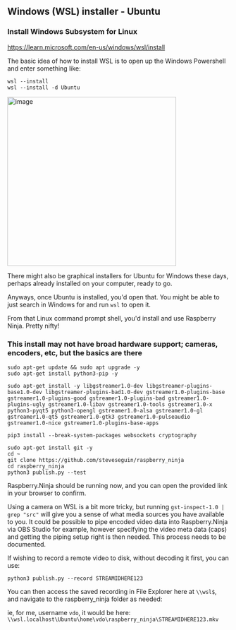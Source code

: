 
## Windows (WSL) installer - Ubuntu

### Install Windows Subsystem for Linux

https://learn.microsoft.com/en-us/windows/wsl/install

The basic idea of how to install WSL is to open up the Windows Powershell and enter something like:

```
wsl --install
wsl --install -d Ubuntu
```
<img width="383" alt="image" src="https://github.com/steveseguin/raspberry_ninja/assets/2575698/c4075955-8f7f-4f7f-87a8-07cff9c8463f">

There might also be graphical installers for Ubuntu for Windows these days, perhaps already installed on your computer, ready to go.

Anyways, once Ubuntu is installed, you'd open that. You might be able to just search in Windows for and run `wsl` to open it.

From that Linux command prompt shell, you'd install and use Raspberry Ninja. Pretty nifty!

### This install may not have broad hardware support; cameras, encoders, etc, but the basics are there
```
sudo apt-get update && sudo apt upgrade -y
sudo apt-get install python3-pip -y

sudo apt-get install -y libgstreamer1.0-dev libgstreamer-plugins-base1.0-dev libgstreamer-plugins-bad1.0-dev gstreamer1.0-plugins-base gstreamer1.0-plugins-good gstreamer1.0-plugins-bad gstreamer1.0-plugins-ugly gstreamer1.0-libav gstreamer1.0-tools gstreamer1.0-x python3-pyqt5 python3-opengl gstreamer1.0-alsa gstreamer1.0-gl gstreamer1.0-qt5 gstreamer1.0-gtk3 gstreamer1.0-pulseaudio gstreamer1.0-nice gstreamer1.0-plugins-base-apps

pip3 install --break-system-packages websockets cryptography

sudo apt-get install git -y
cd ~ 
git clone https://github.com/steveseguin/raspberry_ninja
cd raspberry_ninja
python3 publish.py --test
```
Raspberry.Ninja should be running now, and you can open the provided link in your browser to confirm.

Using a camera on WSL is a bit more tricky, but running `gst-inspect-1.0 | grep "src"` will give you a sense of what media sources you have available to you. It could be possible to pipe encoded video data into Raspberry.Ninja via OBS Studio for example, however specifying the video meta data (caps) and getting the piping setup right is then needed.  This process needs to be documented.

If wishing to record a remote video to disk, without decoding it first, you can use:

```
python3 publish.py --record STREAMIDHERE123
```
You can then access the saved recording in File Explorer here at `\\wsl$`, and navigate to the raspberry_ninja folder as needed:

ie, for me, username `vdo`, it would be here: `\\wsl.localhost\Ubuntu\home\vdo\raspberry_ninja\STREAMIDHERE123.mkv`

